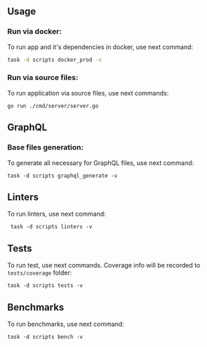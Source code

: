 ## Usage

### Run via docker:

To run app and it's dependencies in docker, use next command:
```bash
task -d scripts docker_prod -v
```

### Run via source files:

To run application via source files, use next commands:
```shell
go run ./cmd/server/server.go
```

## GraphQL

### Base files generation:

To generate all necessary for GraphQL files, use next command:

```shell
task -d scripts graphql_generate -v
```

## Linters

To run linters, use next command:

```shell
 task -d scripts linters -v
```

## Tests

To run test, use next commands. Coverage info will be
recorded to ```tests/coverage``` folder:
```shell
task -d scripts tests -v
```

## Benchmarks

To run benchmarks, use next command:

```shell
task -d scripts bench -v
```
